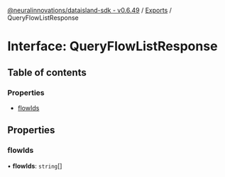 [@neuralinnovations/dataisland-sdk - v0.6.49](../../README.md) / [Exports](../modules.md) / QueryFlowListResponse

# Interface: QueryFlowListResponse

## Table of contents

### Properties

- [flowIds](QueryFlowListResponse.md#flowids)

## Properties

### flowIds

• **flowIds**: `string`[]
